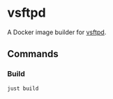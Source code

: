 # vsftpd

A Docker image builder for [vsftpd](https://security.appspot.com/vsftpd.html).

## Commands

### Build

```sh
just build
```
